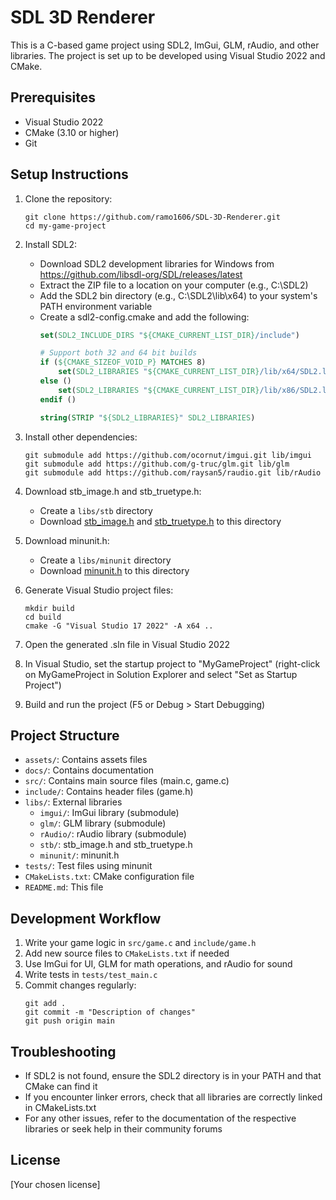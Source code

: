 # SDL 3D Renderer

This is a C-based game project using SDL2, ImGui, GLM, rAudio, and other libraries. The project is set up to be developed using Visual Studio 2022 and CMake.

## Prerequisites

- Visual Studio 2022
- CMake (3.10 or higher)
- Git

## Setup Instructions

1. Clone the repository:
   ```
   git clone https://github.com/ramo1606/SDL-3D-Renderer.git
   cd my-game-project
   ```

2. Install SDL2:
   - Download SDL2 development libraries for Windows from https://github.com/libsdl-org/SDL/releases/latest
   - Extract the ZIP file to a location on your computer (e.g., C:\SDL2)
   - Add the SDL2 bin directory (e.g., C:\SDL2\lib\x64) to your system's PATH environment variable
   - Create a sdl2-config.cmake and add the following:
        ```cmake
        set(SDL2_INCLUDE_DIRS "${CMAKE_CURRENT_LIST_DIR}/include")

        # Support both 32 and 64 bit builds
        if (${CMAKE_SIZEOF_VOID_P} MATCHES 8)
            set(SDL2_LIBRARIES "${CMAKE_CURRENT_LIST_DIR}/lib/x64/SDL2.lib;${CMAKE_CURRENT_LIST_DIR}/lib/x64/SDL2main.lib")
        else ()
            set(SDL2_LIBRARIES "${CMAKE_CURRENT_LIST_DIR}/lib/x86/SDL2.lib;${CMAKE_CURRENT_LIST_DIR}/lib/x86/SDL2main.lib")
        endif ()

        string(STRIP "${SDL2_LIBRARIES}" SDL2_LIBRARIES)
        ```

3. Install other dependencies:
   ```
   git submodule add https://github.com/ocornut/imgui.git lib/imgui
   git submodule add https://github.com/g-truc/glm.git lib/glm
   git submodule add https://github.com/raysan5/raudio.git lib/rAudio
   ```

4. Download stb_image.h and stb_truetype.h:
   - Create a `libs/stb` directory
   - Download [stb_image.h](https://github.com/nothings/stb/blob/master/stb_image.h) and [stb_truetype.h](https://github.com/nothings/stb/blob/master/stb_truetype.h) to this directory

5. Download minunit.h:
   - Create a `libs/minunit` directory
   - Download [minunit.h](https://github.com/siu/minunit/blob/master/minunit.h) to this directory

6. Generate Visual Studio project files:
   ```
   mkdir build
   cd build
   cmake -G "Visual Studio 17 2022" -A x64 ..
   ```

7. Open the generated .sln file in Visual Studio 2022

8. In Visual Studio, set the startup project to "MyGameProject" (right-click on MyGameProject in Solution Explorer and select "Set as Startup Project")

9. Build and run the project (F5 or Debug > Start Debugging)

## Project Structure

- `assets/`: Contains assets files
- `docs/`: Contains documentation
- `src/`: Contains main source files (main.c, game.c)
- `include/`: Contains header files (game.h)
- `libs/`: External libraries
    - `imgui/`: ImGui library (submodule)
    - `glm/`: GLM library (submodule)
    - `rAudio/`: rAudio library (submodule)
    - `stb/`: stb_image.h and stb_truetype.h
    - `minunit/`: minunit.h
- `tests/`: Test files using minunit
- `CMakeLists.txt`: CMake configuration file
- `README.md`: This file

## Development Workflow

1. Write your game logic in `src/game.c` and `include/game.h`
2. Add new source files to `CMakeLists.txt` if needed
3. Use ImGui for UI, GLM for math operations, and rAudio for sound
4. Write tests in `tests/test_main.c`
5. Commit changes regularly:
   ```
   git add .
   git commit -m "Description of changes"
   git push origin main
   ```

## Troubleshooting

- If SDL2 is not found, ensure the SDL2 directory is in your PATH and that CMake can find it
- If you encounter linker errors, check that all libraries are correctly linked in CMakeLists.txt
- For any other issues, refer to the documentation of the respective libraries or seek help in their community forums

## License

[Your chosen license]